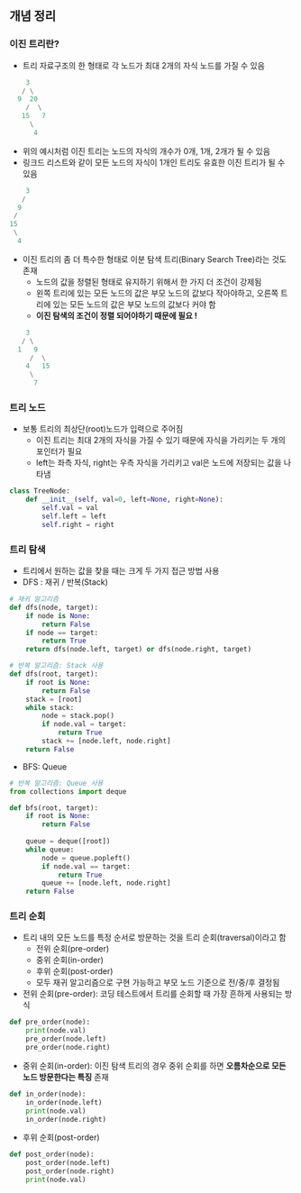 ## 개념 정리

### 이진 트리란?

- 트리 자료구조의 한 형태로 각 노드가 최대 2개의 자식 노드를 가질 수 있음

```python
    3
   / \
  9  20
    /  \
   15   7
     \
      4
```

- 위의 예시처럼 이진 트리는 노드의 자식의 개수가 0개, 1개, 2개가 될 수 있음
- 링크드 리스트와 같이 모든 노드의 자식이 1개인 트리도 유효한 이진 트리가 될 수 있음

```python
    3
   /
  9
 /
15
 \
  4
```

- 이진 트리의 좀 더 특수한 형태로 이분 탐색 트리(Binary Search Tree)라는 것도 존재
    - 노드의 값을 정렬된 형태로 유지하기 위해서 한 가지 더 조건이 강제됨
    - 왼쪽 트리에 있는 모든 노드의 값은 부모 노드의 값보다 작아야하고, 오른쪽 트리에 있는 모든 노드의 값은 부모 노드의 값보다 커야 함
    - **이진 탐색의 조건이 정렬 되어야하기 때문에 필요 !**

```python
    3
   / \
  1   9
     /  \
    4   15
     \
      7
```

### 트리 노드

- 보통 트리의 최상단(root)노드가 입력으로 주어짐
    - 이진 트리는 최대 2개의 자식을 가질 수 있기 때문에 자식을 가리키는 두 개의 포인터가 필요
    - left는 좌측 자식, right는 우측 자식을 가리키고 val은 노드에 저장되는 값을 나타냄

```python
class TreeNode:
	def __init__(self, val=0, left=None, right=None):
		self.val = val
		self.left = left
		self.right = right
```

### 트리 탐색

- 트리에서 원하는 값을 찾을 때는 크게 두 가지 접근 방법 사용
- DFS : 재귀 / 반복(Stack)

```python
# 재귀 알고리즘
def dfs(node, target):
	if node is None:
		return False
	if node == target:
		return True
	return dfs(node.left, target) or dfs(node.right, target)
```

```python
# 반복 알고리즘: Stack 사용
def dfs(root, target):
	if root is None:
		return False
	stack = [root]
	while stack:
		node = stack.pop()
		if node.val = target:
			return True
		stack += [node.left, node.right]
	return False
```

- BFS: Queue

```python
# 반복 알고리즘: Queue 사용
from collections import deque

def bfs(root, target):
	if root is None:
		return False
	
	queue = deque([root])
	while queue:
		node = queue.popleft()
		if node.val == target:
			return True
		queue += [node.left, node.right]
	return False
```

### 트리 순회

- 트리 내의 모든 노드를 특정 순서로 방문하는 것을 트리 순회(traversal)이라고 함
    - 전위 순회(pre-order)
    - 중위 순회(in-order)
    - 후위 순회(post-order)
    - 모두 재귀 알고리즘으로 구현 가능하고 부모 노드 기준으로 전/중/후 결정됨
- 전위 순회(pre-order): 코딩 테스트에서 트리를 순회할 때 가장 흔하게 사용되는 방식

```python
def pre_order(node):
	print(node.val)
	pre_order(node.left)
	pre_order(node.right)
```

- 중위 순회(in-order): 이진 탐색 트리의 경우 중위 순회를 하면 **오름차순으로 모든 노드 방문한다는 특징** 존재

```python
def in_order(node):
	in_order(node.left)
	print(node.val)
	in_order(node.right)
```

- 후위 순회(post-order)

```python
def post_order(node):
	post_order(node.left)
	post_order(node.right)
	print(node.val)
```